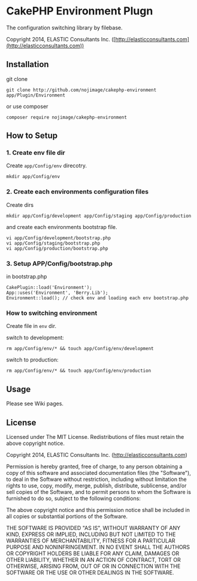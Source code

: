 # CakePHP Environment Plugn

The configuration switching library by filebase.

Copyright 2014, ELASTIC Consultants Inc. ([http://elasticconsultants.com](http://elasticconsultants.com))

## Installation

git clone

    git clone http://github.com/nojimage/cakephp-environment app/Plugin/Environment

or use composer

    composer require nojimage/cakephp-environment


## How to Setup

### 1. Create env file dir

Create `app/Config/env` direcotry.

    mkdir app/Config/env

### 2. Create each environments configuration files

Create dirs

    mkdir app/Config/development app/Config/staging app/Config/production

and create each environments bootstrap file.

    vi app/Config/development/bootstrap.php
    vi app/Config/staging/bootstrap.php
    vi app/Config/production/bootstrap.php

### 3. Setup APP/Config/bootstrap.php

in bootstrap.php 

    CakePlugin::load('Environment');
    App::uses('Environment', 'Berry.Lib');
	Environment::load(); // check env and loading each env bootstrap.php

### How to switching environment

Create file in `env` dir.

switch to development:

    rm app/Config/env/* && touch app/Config/env/development

switch to production:

    rm app/Config/env/* && touch app/Config/env/production


## Usage

Please see Wiki pages.

## License

Licensed under The MIT License.
Redistributions of files must retain the above copyright notice.


Copyright 2014, ELASTIC Consultants Inc. (http://elasticconsultants.com)

Permission is hereby granted, free of charge, to any person obtaining a copy
of this software and associated documentation files (the "Software"), to deal
in the Software without restriction, including without limitation the rights
to use, copy, modify, merge, publish, distribute, sublicense, and/or sell
copies of the Software, and to permit persons to whom the Software is
furnished to do so, subject to the following conditions:

The above copyright notice and this permission notice shall be included in
all copies or substantial portions of the Software.

THE SOFTWARE IS PROVIDED "AS IS", WITHOUT WARRANTY OF ANY KIND, EXPRESS OR
IMPLIED, INCLUDING BUT NOT LIMITED TO THE WARRANTIES OF MERCHANTABILITY,
FITNESS FOR A PARTICULAR PURPOSE AND NONINFRINGEMENT. IN NO EVENT SHALL THE
AUTHORS OR COPYRIGHT HOLDERS BE LIABLE FOR ANY CLAIM, DAMAGES OR OTHER
LIABILITY, WHETHER IN AN ACTION OF CONTRACT, TORT OR OTHERWISE, ARISING FROM,
OUT OF OR IN CONNECTION WITH THE SOFTWARE OR THE USE OR OTHER DEALINGS IN
THE SOFTWARE.

